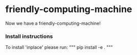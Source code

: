 # friendly-computing-machine

Now we have a friendly-computing-machine!
 ### Install instructions
 To install 'inplace' please run:
 """
 pip install -e .
 """
